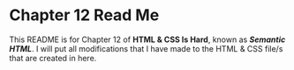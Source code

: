 # Chapter 12 Read Me

This README is for Chapter 12 of **HTML & CSS Is Hard**, known as ***Semantic HTML***. I will put all modifications that I have made to the HTML & CSS file/s that are created in here.